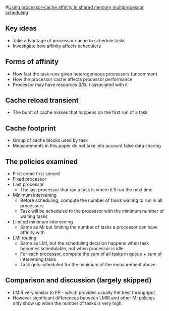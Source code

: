 #[Using processor-cache affinity in shared memory multiprocessor scheduling](https://eds-a-ebscohost-com.prx.library.gatech.edu/eds/detail/detail?sid=0295c83e-0e22-463f-9664-dbe19ed1f13d%40sessionmgr4008&vid=0&hid=4205&bdata=JnNpdGU9ZWRzLWxpdmUmc2NvcGU9c2l0ZQ%3d%3d#AN=edselc.2-52.0-0027541973&db=edselc)

## Key ideas
* Take advantage of processor cache to schedule tasks
* Investigate how affinity affects schedulers

## Forms of affinity
* How fast the task runs given heterogeneous processors (uncommon)
* How the processor cache affects processor performance
* Processor may have resources (I/O..) associated with it

## Cache reload transient
* The burst of cache misses that happens on the first run of a task

## Cache footprint
* Group of cache blocks used by task
* Measurements in this paper do not take into account false data sharing

## The policies examined
* First come first served
* Fixed processor
* Last processor
  * The last processor that ran a task is where it'll run the next time
* Minimum intervening
  * Before scheduling, compute the number of tasks waiting to run in all processors
  * Task will be scheduled to the processor with the minimum number of waiting tasks
* Limited minimum intervening
  * Same as MI but limiting the number of tasks a processor can have affinity with
* LMI routing
  * Same as LMI, but the scheduling decision happens when task becomes
    schedulable, not when processor is idle
  * For each processor, compute the sum of all tasks in queue + sum of intervening
    tasks
  * Task gets scheduled for the minimum of the measurement above

## Comparison and discussion (largely skipped)
* LMIR very similar to FP - which provides usually the best throughput
* However significant differences between LMIR and other MI policies
only show up when the number of tasks is very high.
